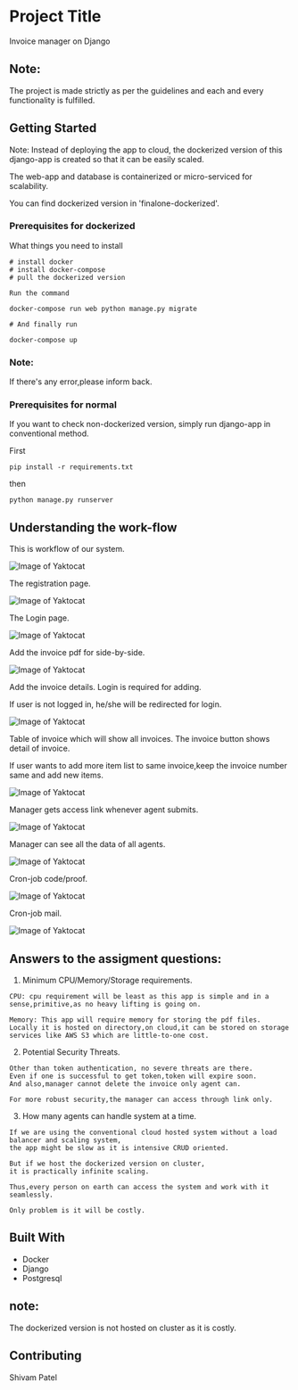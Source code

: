 # Project Title

Invoice manager on Django

## Note:

The project is made strictly as per the guidelines and each and every functionality is fulfilled.

## Getting Started

Note: Instead of deploying the app to cloud, the dockerized version of this django-app is created so that it can be easily scaled.

The web-app and database is containerized or micro-serviced for scalability.

You can find dockerized version in 'finalone-dockerized'.

### Prerequisites for dockerized

What things you need to install 

```
# install docker
# install docker-compose
# pull the dockerized version
```

```
Run the command

docker-compose run web python manage.py migrate

```

```
# And finally run

docker-compose up
```

### Note:
If there's any error,please inform back.

### Prerequisites for normal

If you want to check non-dockerized version, simply run django-app in conventional method.

First

```
pip install -r requirements.txt

```
then

```
python manage.py runserver

```

## Understanding the work-flow

This is workflow of our system.

![Image of Yaktocat](https://github.com/shivam-data/django-invoice/blob/master/images/work-flow.PNG)

The registration page.

![Image of Yaktocat](https://github.com/shivam-data/django-invoice/blob/master/images/register.PNG)

The Login page.

![Image of Yaktocat](https://github.com/shivam-data/django-invoice/blob/master/images/login.PNG)

Add the invoice pdf for side-by-side.

![Image of Yaktocat](https://github.com/shivam-data/django-invoice/blob/master/images/upload.PNG)

Add the invoice details. Login is required for adding.

If user is not logged in, he/she will be redirected for login.

![Image of Yaktocat](https://github.com/shivam-data/django-invoice/blob/master/images/invoice-1.PNG)

Table of invoice which will show all invoices. The invoice button shows detail of invoice.

If user wants to add more item list to same invoice,keep the invoice number same and add new items.

![Image of Yaktocat](https://github.com/shivam-data/django-invoice/blob/master/images/invoice-table.PNG)


Manager gets access link whenever agent submits.

![Image of Yaktocat](https://github.com/shivam-data/django-invoice/blob/master/images/access-link.PNG)

Manager can see all the data of all agents.

![Image of Yaktocat](https://github.com/shivam-data/django-invoice/blob/master/images/manager-invoice.PNG)

Cron-job code/proof.

![Image of Yaktocat](https://github.com/shivam-data/django-invoice/blob/master/images/cron-job.PNG)


Cron-job mail.

![Image of Yaktocat](https://github.com/shivam-data/django-invoice/blob/master/images/cron-job-summary.PNG)


## Answers to the assigment questions:

1) Minimum CPU/Memory/Storage requirements.

```
CPU: cpu requirement will be least as this app is simple and in a sense,primitive,as no heavy lifting is going on.

Memory: This app will require memory for storing the pdf files. Locally it is hosted on directory,on cloud,it can be stored on storage services like AWS S3 which are little-to-one cost.

```

2) Potential Security Threats.

```
Other than token authentication, no severe threats are there.
Even if one is successful to get token,token will expire soon.
And also,manager cannot delete the invoice only agent can.

For more robust security,the manager can access through link only.

```

3) How many agents can handle system at a time.

```
If we are using the conventional cloud hosted system without a load balancer and scaling system,
the app might be slow as it is intensive CRUD oriented.

But if we host the dockerized version on cluster,
it is practically infinite scaling.

Thus,every person on earth can access the system and work with it seamlessly.

Only problem is it will be costly.
```
## Built With

* Docker
* Django
* Postgresql

## note:

The dockerized version is not hosted on cluster as it is costly.

## Contributing

Shivam Patel
